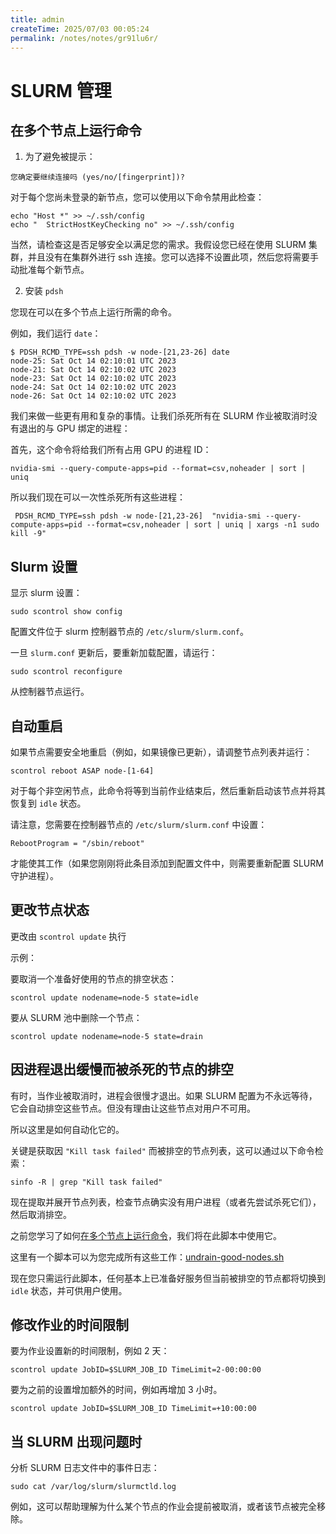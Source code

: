 ```yaml
---
title: admin
createTime: 2025/07/03 00:05:24
permalink: /notes/notes/gr91lu6r/
---
```

# SLURM 管理


## 在多个节点上运行命令

1. 为了避免被提示：
```
您确定要继续连接吗 (yes/no/[fingerprint])?
```
对于每个您尚未登录的新节点，您可以使用以下命令禁用此检查：
```
echo "Host *" >> ~/.ssh/config
echo "  StrictHostKeyChecking no" >> ~/.ssh/config
```

当然，请检查这是否足够安全以满足您的需求。我假设您已经在使用 SLURM 集群，并且没有在集群外进行 ssh 连接。您可以选择不设置此项，然后您将需要手动批准每个新节点。

2. 安装 `pdsh`

您现在可以在多个节点上运行所需的命令。

例如，我们运行 `date`：

```
$ PDSH_RCMD_TYPE=ssh pdsh -w node-[21,23-26] date
node-25: Sat Oct 14 02:10:01 UTC 2023
node-21: Sat Oct 14 02:10:02 UTC 2023
node-23: Sat Oct 14 02:10:02 UTC 2023
node-24: Sat Oct 14 02:10:02 UTC 2023
node-26: Sat Oct 14 02:10:02 UTC 2023
```

我们来做一些更有用和复杂的事情。让我们杀死所有在 SLURM 作业被取消时没有退出的与 GPU 绑定的进程：

首先，这个命令将给我们所有占用 GPU 的进程 ID：

```
nvidia-smi --query-compute-apps=pid --format=csv,noheader | sort | uniq
```

所以我们现在可以一次性杀死所有这些进程：

```
 PDSH_RCMD_TYPE=ssh pdsh -w node-[21,23-26]  "nvidia-smi --query-compute-apps=pid --format=csv,noheader | sort | uniq | xargs -n1 sudo kill -9"
```


## Slurm 设置

显示 slurm 设置：

```
sudo scontrol show config
```

配置文件位于 slurm 控制器节点的 `/etc/slurm/slurm.conf`。

一旦 `slurm.conf` 更新后，要重新加载配置，请运行：
```
sudo scontrol reconfigure
```
从控制器节点运行。



## 自动重启

如果节点需要安全地重启（例如，如果镜像已更新），请调整节点列表并运行：

```
scontrol reboot ASAP node-[1-64]
```

对于每个非空闲节点，此命令将等到当前作业结束后，然后重新启动该节点并将其恢复到 `idle` 状态。

请注意，您需要在控制器节点的 `/etc/slurm/slurm.conf` 中设置：
```
RebootProgram = "/sbin/reboot"
```
才能使其工作（如果您刚刚将此条目添加到配置文件中，则需要重新配置 SLURM 守护进程）。


## 更改节点状态

更改由 `scontrol update` 执行

示例：

要取消一个准备好使用的节点的排空状态：
```
scontrol update nodename=node-5 state=idle
```

要从 SLURM 池中删除一个节点：
```
scontrol update nodename=node-5 state=drain
```


## 因进程退出缓慢而被杀死的节点的排空

有时，当作业被取消时，进程会很慢才退出。如果 SLURM 配置为不永远等待，它会自动排空这些节点。但没有理由让这些节点对用户不可用。

所以这里是如何自动化它的。

关键是获取因 `"Kill task failed"` 而被排空的节点列表，这可以通过以下命令检索：

```
sinfo -R | grep "Kill task failed"
```

现在提取并展开节点列表，检查节点确实没有用户进程（或者先尝试杀死它们），然后取消排空。

之前您学习了如何[在多个节点上运行命令](#run-a-command-on-multiple-nodes)，我们将在此脚本中使用它。

这里有一个脚本可以为您完成所有这些工作：[undrain-good-nodes.sh](./undrain-good-nodes.sh)

现在您只需运行此脚本，任何基本上已准备好服务但当前被排空的节点都将切换到 `idle` 状态，并可供用户使用。


## 修改作业的时间限制

要为作业设置新的时间限制，例如 2 天：
```
scontrol update JobID=$SLURM_JOB_ID TimeLimit=2-00:00:00
```

要为之前的设置增加额外的时间，例如再增加 3 小时。
```
scontrol update JobID=$SLURM_JOB_ID TimeLimit=+10:00:00
```

## 当 SLURM 出现问题时

分析 SLURM 日志文件中的事件日志：
```
sudo cat /var/log/slurm/slurmctld.log
```

例如，这可以帮助理解为什么某个节点的作业会提前被取消，或者该节点被完全移除。
